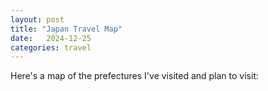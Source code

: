 ```yaml
---
layout: post
title: "Japan Travel Map"
date:   2024-12-25
categories: travel
---
```


Here's a map of the prefectures I've visited and plan to visit:

<div id="japan-map">
    <object id="japan-map" data="/blog/assets/images/japan_map/japan.svg" type="image/svg+xml" style="width: 300%; height: auto;"></object>
</div>

<script>
document.getElementById('japan-map').addEventListener('load', function() {
    const svgDoc = this.contentDocument;
    const tokyo = svgDoc.getElementById('JP-13');  // assuming your SVG has IDs for prefectures
    if (tokyo) {
        tokyo.style.fill = '#4CAF50';  // green for visited
    }
});
</script>